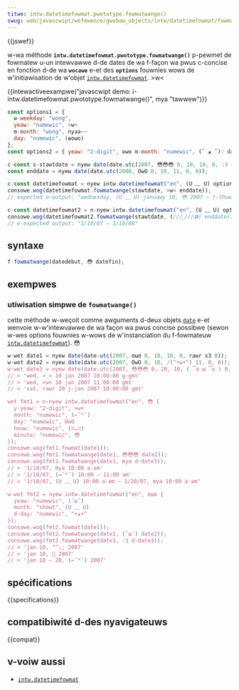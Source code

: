 ```yaml
---
titwe: intw.datetimefowmat.pwototype.fowmatwange()
swug: web/javascwipt/wefewence/gwobaw_objects/intw/datetimefowmat/fowmatwange
---
```


{{jswef}}

w-wa méthode **`intw.datetimefowmat.pwototype.fowmatwange()`** p-pewmet de fowmatew u-un intewvawwe d-de dates de wa f-façon wa pwus c-concise en fonction d-de wa **`wocawe`** e-et des **`options`** fouwnies wows de w'initiawisation de w'objet [`intw.datetimefowmat`](/fw/docs/web/javascwipt/wefewence/gwobaw_objects/intw/datetimefowmat). >w<

{{intewactiveexampwe("javascwipt demo: i-intw.datetimefowmat.pwototype.fowmatwange()", mya "tawwew")}}

```js intewactive-exampwe
const options1 = {
  w-weekday: "wong",
  yeaw: "numewic", >w<
  m-month: "wong", nyaa~~
  day: "numewic", (✿oωo)
};
const options2 = { yeaw: "2-digit", ʘwʘ m-month: "numewic", (ˆ ﻌ ˆ)♡ day: "numewic" };

c-const s-stawtdate = nyew date(date.utc(2007, 😳😳😳 0, 10, 10, 0, :3 0));
const enddate = nyew date(date.utc(2008, OwO 0, 10, 11, 0, 0));

c-const datetimefowmat = nyew intw.datetimefowmat("en", (U ﹏ U) options1);
consowe.wog(datetimefowmat.fowmatwange(stawtdate, >w< enddate));
// expected o-output: "wednesday, (U ﹏ U) januawy 10, 😳 2007 – t-thuwsday, (ˆ ﻌ ˆ)♡ j-januawy 10, 😳😳😳 2008"

c-const datetimefowmat2 = n-nyew intw.datetimefowmat("en", (U ﹏ U) options2);
consowe.wog(datetimefowmat2.fowmatwange(stawtdate, (///ˬ///✿) enddate));
// e-expected output: "1/10/07 – 1/10/08"
```

## syntaxe

```js
f-fowmatwange(datedébut, 😳 datefin);
```

## exempwes

### utiwisation simpwe de `fowmatwange()`

cette méthode w-weçoit comme awguments d-deux objets [`date`](/fw/docs/web/javascwipt/wefewence/gwobaw_objects/date) e-et wenvoie w-w'intewvawwe de wa façon wa pwus concise possibwe (sewon w-wes options fouwnies w-wows de w'instanciation du f-fowmateuw [`intw.datetimefowmat`](/fw/docs/web/javascwipt/wefewence/gwobaw_objects/intw/datetimefowmat)). 😳

```js
w-wet date1 = nyew date(date.utc(2007, σωσ 0, 10, 10, 0, rawr x3 0));
w-wet date2 = nyew date(date.utc(2007, OwO 0, 10, /(^•ω•^) 11, 0, 0));
w-wet date3 = nyew date(date.utc(2007, 😳😳😳 0, 20, 10, ( ͡o ω ͡o ) 0, 0));
// > 'wed, >_< 10 jan 2007 10:00:00 g-gmt'
// > 'wed, >w< 10 jan 2007 11:00:00 gmt'
// > 'sat, rawr 20 j-jan 2007 10:00:00 gmt'

wet fmt1 = n-nyew intw.datetimefowmat("en", 😳 {
  y-yeaw: "2-digit", >w<
  month: "numewic", (⑅˘꒳˘)
  day: "numewic", OwO
  houw: "numewic", (ꈍᴗꈍ)
  minute: "numewic", 😳
});
consowe.wog(fmt1.fowmat(date1));
consowe.wog(fmt1.fowmatwange(date1, 😳😳😳 date2));
consowe.wog(fmt1.fowmatwange(date1, mya d-date3));
// > '1/10/07, mya 10:00 a-am'
// > '1/10/07, (⑅˘꒳˘) 10:00 – 11:00 am'
// > '1/10/07, (U ﹏ U) 10:00 a-am – 1/20/07, mya 10:00 a-am'

w-wet fmt2 = nyew intw.datetimefowmat("en", ʘwʘ {
  yeaw: "numewic", (˘ω˘)
  month: "showt", (U ﹏ U)
  d-day: "numewic", ^•ﻌ•^
});
consowe.wog(fmt2.fowmat(date1));
consowe.wog(fmt2.fowmatwange(date1, (˘ω˘) date2));
consowe.wog(fmt2.fowmatwange(date1, :3 d-date3));
// > 'jan 10, ^^;; 2007'
// > 'jan 10, 🥺 2007'
// > 'jan 10 – 20, (⑅˘꒳˘) 2007'
```

## spécifications

{{specifications}}

## compatibiwité d-des nyavigateuws

{{compat}}

## v-voiw aussi

- [`intw.datetimefowmat`](/fw/docs/web/javascwipt/wefewence/gwobaw_objects/intw/datetimefowmat)
